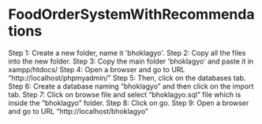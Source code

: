 # FoodOrderSystemWithRecommendations
Step 1: Create a new folder, name it 'bhoklagyo'.
Step 2: Copy all the files into the new folder.
Step 3: Copy the main folder 'bhoklagyo' and paste it in xampp/htdocs/
Step 4: Open a browser and go to URL “http://localhost/phpmyadmin/”
Step 5: Then, click on the databases tab.
Step 6: Create a database naming “bhoklagyo” and then click on the import tab.
Step 7: Click on browse file and select “bhoklagyo.sql” file which is inside the “bhoklagyo” folder.
Step 8: Click on go.
Step 9: Open a browser and go to URL “http://localhost/bhoklagyo”
